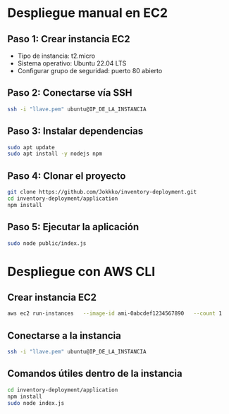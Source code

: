 # Despliegue manual en EC2

## Paso 1: Crear instancia EC2
- Tipo de instancia: t2.micro
- Sistema operativo: Ubuntu 22.04 LTS
- Configurar grupo de seguridad: puerto 80 abierto

## Paso 2: Conectarse vía SSH
```bash
ssh -i "llave.pem" ubuntu@IP_DE_LA_INSTANCIA
```

## Paso 3: Instalar dependencias
```bash
sudo apt update
sudo apt install -y nodejs npm
```

## Paso 4: Clonar el proyecto
```bash
git clone https://github.com/Jokkko/inventory-deployment.git
cd inventory-deployment/application
npm install
```

## Paso 5: Ejecutar la aplicación
```bash
sudo node public/index.js
```
# Despliegue con AWS CLI

## Crear instancia EC2
```bash
aws ec2 run-instances   --image-id ami-0abcdef1234567890   --count 1   --instance-type t2.micro   --key-name llave   --security-group-ids sg-xxxxxxxx   --subnet-id subnet-xxxxxx   --user-data file://deployments/manual/user_data.sh
```

## Conectarse a la instancia
```bash
ssh -i "llave.pem" ubuntu@IP_DE_LA_INSTANCIA
```

## Comandos útiles dentro de la instancia
```bash
cd inventory-deployment/application
npm install
sudo node index.js
```
